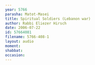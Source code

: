 ```yaml
---
year: 5766
parasha: Matot-Masei
title: Spiritual Soldiers (Lebanon war)
author: Rabbi Eliezer Hirsch
date: 2006-07-22
id: 57664081
filename: 5766-408-1
layout: audio
moment: 
shabbat: 
occasion: 
---
```

